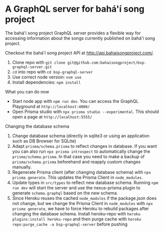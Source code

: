 # A GraphQL server for bahá'í song project

The bahá'í song project GraphQL server provides a flexible way for accessing information about the songs currently published on bahá'í song project.

Checkout the bahá'í song project API at http://api.bahaisongproject.com/.

1. Clone repo with `git clone git@github.com:bahaisongproject/bsp-graphql-server.git`
1. `cd` into repo with `cd bsp-graphql-server`
1. Use correct node version: `nvm use`
1. Install dependencies: `npm install`

What you can do now

- Start node app with `npm run dev`. You can access the GraphQL Playground at `http://localhost:4000/`
- Open Prisma studio with `npx prisma studio --experimental`. This should open a page at `http://localhost:5555/`

Changing the database schema

1. Change database schema (directly in sqlite3 or using an application such as DB Browser for SQLite)
1. Adapt `prisma/schema.prisma` to reflect changes in database. If you want you can also run `npx prisma introspect` to automatically change the `prisma/schema.prisma`. In that case you need to make a backup of `prisma/schema.prisma` beforehand and reapply custom changes manually.
1. Regenerate Prisma client (after changing database schema) with `npx prisma generate`. This updates the Prisma Client in `node_modules`.
1. Update types in `src/types` to reflect new database schema. Running `npm run dev` will start the server and use the nexus-prisma plugin to generate `schema.graphql` based on the new schema.
1. Since Heroku reuses the cached `node_modules` if the package.json does not change, but we change the Prisma Client in `node_modules` with `npx prisma generate`, we have to force Heroku to rebuild packages after changing the database schema. Install heroku-repo with `heroku plugins:install heroku-repo` and then purge cache with `heroku repo:purge_cache -a bsp-graphql-server` before pushing
